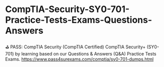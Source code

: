 # CompTIA-Security-SY0-701-Practice-Tests-Exams-Questions-Answers
 ⛳️ PASS: CompTIA Security (CompTIA Certified) CompTIA Security+ (SY0-701) by learning based on our Questions &amp; Answers (Q&amp;A) Practice Tests Exams. https://www.pass4surexams.com/comptia/sy0-701-dumps.html
